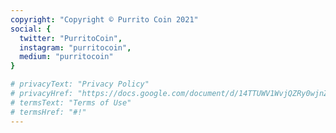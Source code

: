 ```yaml
---
copyright: "Copyright © Purrito Coin 2021"
social: {
  twitter: "PurritoCoin",
  instagram: "purritocoin",
  medium: "purritocoin"
}

# privacyText: "Privacy Policy"
# privacyHref: "https://docs.google.com/document/d/14TTUWV1WvjQZRy0wjnZVEfjR_TfPtdcs-7Wb9DPZ-iU/edit?usp=sharing"
# termsText: "Terms of Use"
# termsHref: "#!"
---
```

